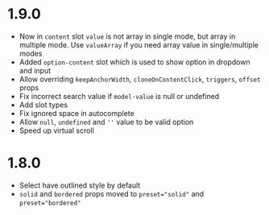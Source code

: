 # 1.9.0
- Now in `content` slot `value` is not array in single mode, but array in multiple mode. Use `valueArray` if you need array value in single/multiple modes
- Added `option-content` slot which is used to show option in dropdown and input
- Allow overriding `keepAnchorWidth`, `cloneOnContentClick`, `triggers`, `offset` props
- Fix incorrect search value if `model-value` is null or undefined
- Add slot types
- Fix ignored space in autocomplete
- Allow `null`, `undefined` and `''` value to be valid option
- Speed up virtual scroll

# 1.8.0

- Select have outlined style by default
- `solid` and `bordered` props moved to `preset="solid"` and `preset="bordered"`